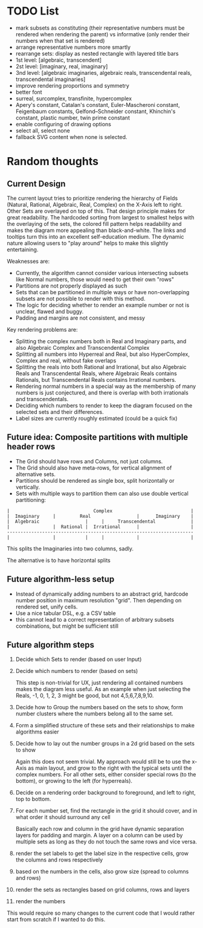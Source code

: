 
# TODO List

* mark subsets as constituting (their representative numbers must be rendered when rendering the parent) vs informative (only render their numbers when that set is rendered)
* arrange representative numbers more smartly
* rearrange sets: display as nested rectangle with layered title bars
* 1st level: [algebraic, transcendent]
* 2st level: [imaginary, real, imaginary]
* 3nd level: [algebraic imaginaries, algebraic reals, transcendental reals, transcendental imaginaries]
* improve rendering proportions and symmetry
* better font
* surreal, surcomplex, transfinite, hypercomplex
* Apery's constant, Catalan's constant, Euler-Mascheroni constant, Feigenbaum constants, Gelfond–Schneider constant, Khinchin's constant, plastic number, twin prime constant
* enable configuring of drawing options
* select all, select none
* fallback SVG content when none is selected.

# Random thoughts

## Current Design

The current layout tries to prioritize rendering the hierarchy of Fields (Natural, Rational, Algebraic, Real, Complex) on the X-Axis left to right.
Other Sets are overlayed on top of this.
That design principle makes for great readability.
The hardcoded sorting from largest to smallest helps with the overlaying of the sets, the colored fill pattern helps readability and makes the diagram more appealing than black-and-white.
The links and tooltips turn this into an excellent self-education medium.
The dynamic nature allowing users to "play around" helps to make this slightly entertaining.

Weaknesses are: 

* Currently, the algorithm cannot consider various intersecting subsets like Normal numbers, those would need to get their own "rows"
* Partitions are not properly displayed as such
* Sets that can be partitioned in multiple ways or have non-overlapping subsets are not possible to render with this method.
* The logic for deciding whether to render an example number or not is unclear, flawed and buggy.
* Padding and margins are not consistent, and messy

Key rendering problems are: 
* Splitting the complex numbers both in Real and Imaginary parts, and also Algebraic Complex and Transcendental Complex
* Splitting all numbers into Hyperreal and Real, but also HyperComplex, Complex and real, without fake overlaps
* Splitting the reals into both Rational and Irrational, but also Algebraic Reals and Transcendental Reals, where Algebraic Reals contains Rationals, but Transcendental Reals contains Irrational numbers.
* Rendering normal numbers in a special way as the membership of many numbers is just conjectured, and there is overlap with both irrationals and transcendentals.
* Deciding which numbers to render to keep the diagram focused on the selected sets and their differences.
* Label sizes are currently roughly estimated (could be a quick fix)

## Future idea: Composite partitions with multiple header rows

* The Grid should have rows and Columns, not just columns.
* The Grid should also have meta-rows, for vertical alignment of alternative sets.
* Partitions should be rendered as single box, split horizontally or vertically.
* Sets with multiple ways to partition them can also use double vertical partitioning:

```
|                               Complex                             |
|  Imaginary     |         Real                 |      Imaginary    |
|  Algebraic                 |     |     Transcendental             |
|                |  Rational |  Irrational      |                   |
---------------------------------------------------------------------
|                |           |     |            |                   | 
```

This splits the Imaginaries into two columns, sadly.

The alternative is to have horizontal splits

## Future algorithm-less setup

* Instead of dynamically adding numbers to an abstract grid, hardcode number position in maximum resolution "grid". Then depending on rendered set, unify cells.
* Use a nice tabular DSL, e.g. a CSV table
* this cannot lead to a correct representation of arbitrary subsets combinations, but might be sufficient still

## Future algorithm steps

1. Decide which Sets to render (based on user Input)
2. Decide which numbers to render (based on sets)

   This step is non-trivial for UX, just rendering all contained numbers makes the diagram less useful. 
   As an example when just selecting the Reals, -1, 0, 1, 2, 3 might be good, but not 4,5,6,7,8,9,10.
3. Decide how to Group the numbers based on the sets to show, form number clusters where the numbers belong all to the same set.
4. Form a simplified structure of these sets and their relationships to make algorithms easier
5. Decide how to lay out the number groups in a 2d grid based on the sets to show 

   Again this does not seem trivial. 
   My approach would still be to use the x-Axis as main layout, and grow to the right with the typical sets until the complex numbers.
   For all other sets, either consider special rows (to the bottom), or growing to the left (for hyperreals).
6. Decide on a rendering order background to foreground, and left to right, top to bottom.
7. For each number set, find the rectangle in the grid it should cover, and in what order it should surround any cell
 
   Basically each row and column in the grid have dynamic separation layers for padding and margin. A layer on a column can be used by multiple sets as long as they do not touch the same rows and vice versa.
8. render the set labels to get the label size in the respective cells, grow the columns and rows respectively
9. based on the numbers in the cells, also grow size (spread to columns and rows)
10. render the sets as rectangles based on grid columns, rows and layers
11. render the numbers

This would require so many changes to the current code that I would rather start from scratch if I wanted to do this.